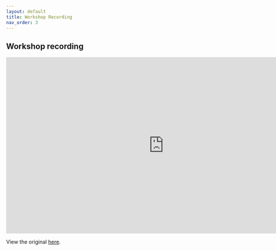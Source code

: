 ```yaml
---
layout: default
title: Workshop Recording
nav_order: 3
---
```


## Workshop recording 

<iframe height="480" width="853" allowfullscreen frameborder=0 src="https://echo360.ca/media/17327f81-71b3-4a3e-8c39-b540d0024954/public"></iframe>

View the original [here](https://echo360.ca/media/17327f81-71b3-4a3e-8c39-b540d0024954/public).
